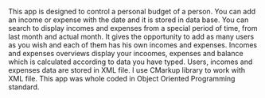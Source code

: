This app is designed to control a personal budget of a person.
You can add an income or expense with the date and it is stored in data base. 
You can search to display incomes and expenses from a special period of time, from last month and actual month.
It gives the opportunity to add as many users as you wish and each of them has his own incomes and expenses.
Incomes and expenses overviews display your incoomes, expenses and balance which is calculated according to data you have typed.
Users, incomes and expenses data are stored in XML file.
I use CMarkup library to work with XML file. 
This app was whole coded in Object Oriented Programming standard.
